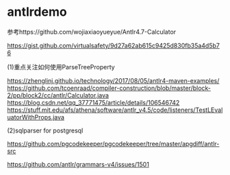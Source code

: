 # antlrdemo
参考https://github.com/wojiaxiaoyueyue/Antlr4.7-Calculator


https://gist.github.com/virtualsafety/9d27a62ab615c9425d830fb35a4d5b76


(1)重点关注如何使用ParseTreeProperty

https://zhenglinj.github.io/technology/2017/08/05/antlr4-maven-examples/
https://github.com/tcoenraad/compiler-construction/blob/master/block-2/pp/block2/cc/antlr/Calculator.java
https://blog.csdn.net/qq_37771475/article/details/106546742
https://stuff.mit.edu/afs/athena/software/antlr_v4.5/code/listeners/TestLEvaluatorWithProps.java


(2)sqlparser for postgresql

https://github.com/pgcodekeeper/pgcodekeeper/tree/master/apgdiff/antlr-src

https://github.com/antlr/grammars-v4/issues/1501
